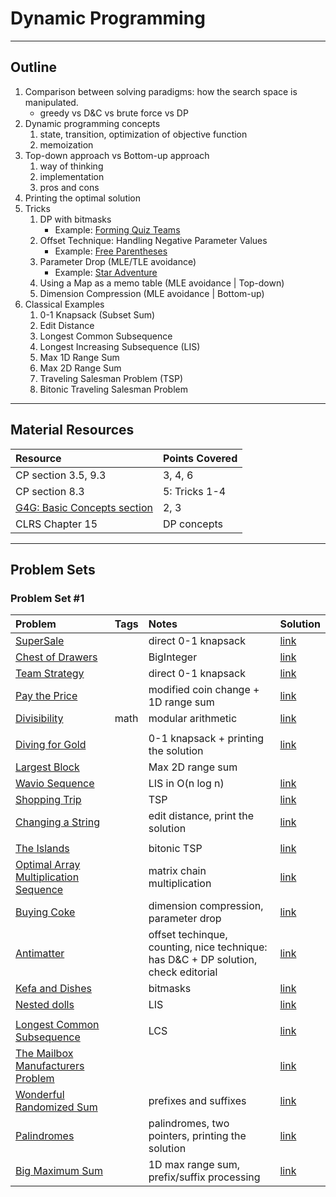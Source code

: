 # Dynamic Programming
---
## Outline
1. Comparison between solving paradigms: how the search space is manipulated.
	- greedy vs D&C vs brute force vs DP
2. Dynamic programming concepts
	1. state, transition, optimization of objective function
	2. memoization
3. Top-down approach vs Bottom-up approach
	1. way of thinking
	2. implementation
	3. pros and cons
4. Printing the optimal solution
5. Tricks
	1. DP with bitmasks
   		- Example: [Forming Quiz Teams](https://uva.onlinejudge.org/index.php?option=onlinejudge&page=show_problem&problem=1852)
	2. Offset Technique: Handling Negative Parameter Values
   		- Example: [Free Parentheses](https://uva.onlinejudge.org/index.php?option=com_onlinejudge&Itemid=8&page=show_problem&problem=3679)
	3. Parameter Drop (MLE/TLE avoidance)
		- Example: [Star Adventure](https://community.topcoder.com/stat?c=problem_statement&pm=2940&rd=5854)
	4. Using a Map as a memo table (MLE avoidance | Top-down)
	5. Dimension Compression (MLE avoidance | Bottom-up)
6. Classical Examples
	1. 0-1 Knapsack (Subset Sum)
	2. Edit Distance
	3. Longest Common Subsequence
	4. Longest Increasing Subsequence (LIS)
	5. Max 1D Range Sum
	6. Max 2D Range Sum
	7. Traveling Salesman Problem (TSP)
	8. Bitonic Traveling Salesman Problem	
---
## Material Resources
| Resource                  | Points Covered                  |
|:------------------------- |:--------------------------------|
|CP section 3.5, 9.3        | 3, 4, 6           |
|CP section 8.3            | 5: Tricks 1-4     |
|[G4G: Basic Concepts section](https://www.geeksforgeeks.org/dynamic-programming/#concepts)            | 2, 3 |
| CLRS Chapter 15 | DP concepts |

---
## Problem Sets
### Problem Set #1

| Problem        | Tags          | Notes  | Solution |
|:------------- |:-------------|:-----|:--------|
|[SuperSale](https://uva.onlinejudge.org/index.php?option=onlinejudge&page=show_problem&problem=1071)|  |direct 0-1 knapsack|[link](https://ideone.com/NfpxhW)|
| [Chest of Drawers](https://uva.onlinejudge.org/index.php?option=com_onlinejudge&Itemid=8&page=show_problem&problem=2415) | | BigInteger | [link](https://github.com/AhmadElsagheer/UVa-Solutions/blob/master/v114/ChestOfDrawers_UVa11420.java) |
|[Team Strategy](https://uva.onlinejudge.org/index.php?option=com_onlinejudge&Itemid=8&page=show_problem&problem=2316)|  | direct 0-1 knapsack|[link](https://github.com/AhmadElsagheer/UVa-Solutions/blob/master/v113/TermStrategy_UVa11341.java)|
|[Pay the Price](https://uva.onlinejudge.org/index.php?option=onlinejudge&page=show_problem&problem=1254)|  | modified coin change + 1D range sum |[link](https://github.com/AhmadElsagheer/UVa-Solutions/blob/master/v103/PayThePrice_UVa10313.java)|
|[Divisibility](https://uva.onlinejudge.org/index.php?option=com_onlinejudge&Itemid=8&page=show_problem&problem=977)| math | modular arithmetic |[link](https://github.com/AhmadElsagheer/UVa-Solutions/blob/master/v100/Divisibility_UVa10036.java)|
| | | |  |
|[Diving for Gold](https://uva.onlinejudge.org/index.php?option=com_onlinejudge&Itemid=8&category=652&page=show_problem&problem=931)|  | 0-1 knapsack + printing the solution |[link](https://github.com/omaryasser/UVA/blob/master/990%20-%20Diving%20for%20Gold.java)|
| [Largest Block](https://uva.onlinejudge.org/index.php?option=com_onlinejudge&Itemid=8&page=show_problem&problem=1608) | | Max 2D range sum |  |
| [Wavio Sequence](https://uva.onlinejudge.org/index.php?option=com_onlinejudge&Itemid=8&page=show_problem&problem=1475) | | LIS in O(n log n) | [link](https://github.com/AhmadElsagheer/UVa-Solutions/blob/master/v105/WavioSequence_UVa10534.java) |
| [Shopping Trip](https://uva.onlinejudge.org/index.php?option=onlinejudge&page=show_problem&problem=2259) | | TSP | [link](https://github.com/AhmadElsagheer/UVa-Solutions/blob/master/v112/ShoppingTrip_UVa11284.java) |
| [Changing a String](http://codeforces.com/problemset/problem/56/D) | | edit distance, print the solution | [link](http://codeforces.com/contest/56/submission/20707271) |
| | | |  |
| [The Islands](https://uva.onlinejudge.org/index.php?option=com_onlinejudge&Itemid=8&page=show_problem&problem=3537) | | bitonic TSP | [link](https://github.com/AhmadElsagheer/UVa-Solutions/blob/master/v010/TheIslands_UVa1096.java) |
| [Optimal Array Multiplication Sequence](https://uva.onlinejudge.org/index.php?option=com_onlinejudge&Itemid=8&page=show_problem&problem=284) | | matrix chain multiplication | [link](https://github.com/AhmadElsagheer/UVa-Solutions/blob/master/v003/OptimalArrayMultiplication_UVa348.java) |
| [Buying Coke](https://uva.onlinejudge.org/index.php?option=onlinejudge&page=show_problem&problem=1567) | | dimension compression, parameter drop | [link](https://github.com/AhmadElsagheer/UVa-Solutions/blob/master/v106/BuyingCoke_UVa10626.java) |
| [Antimatter](http://codeforces.com/problemset/problem/383/D) | | offset techinque, counting, nice technique: has D&C + DP solution, check editorial | [link](http://codeforces.com/contest/383/submission/24622355) |
| [Kefa and Dishes](http://codeforces.com/problemset/problem/580/D) | | bitmasks | [link](http://codeforces.com/contest/580/submission/19468135) |
| [Nested dolls](https://uva.onlinejudge.org/index.php?option=onlinejudge&page=show_problem&problem=2353) | | LIS |  [link](https://github.com/AhmadElsagheer/UVa-Solutions/blob/master/v113/NestedDolls_UVa11368.java) |
| | | |  |
| [Longest Common Subsequence](https://uva.onlinejudge.org/index.php?option=com_onlinejudge&Itemid=8&page=show_problem&problem=1346) | | LCS | [link](https://github.com/AhmadElsagheer/UVa-Solutions/blob/master/v104/LongestCommonSubsequence_UVa10405.java) |
| [The Mailbox Manufacturers Problem](https://uva.onlinejudge.org/index.php?option=com_onlinejudge&Itemid=8&page=show_problem&problem=823) | | | [link](https://github.com/AhmadElsagheer/UVa-Solutions/blob/master/v008/TheMailboxManufacturersProblem_UVa882.java) |
| [Wonderful Randomized Sum](http://codeforces.com/problemset/problem/33/C) | | prefixes and suffixes | [link](http://codeforces.com/contest/33/submission/20330347) |
| [Palindromes](http://codeforces.com/problemset/problem/137/D)  | | palindromes, two pointers, printing the solution | [link](http://codeforces.com/contest/137/submission/23677640) |
| [Big Maximum Sum](http://codeforces.com/problemset/problem/75/D) |  | 1D max range sum, prefix/suffix processing | [link](http://codeforces.com/contest/75/submission/20540466) |
